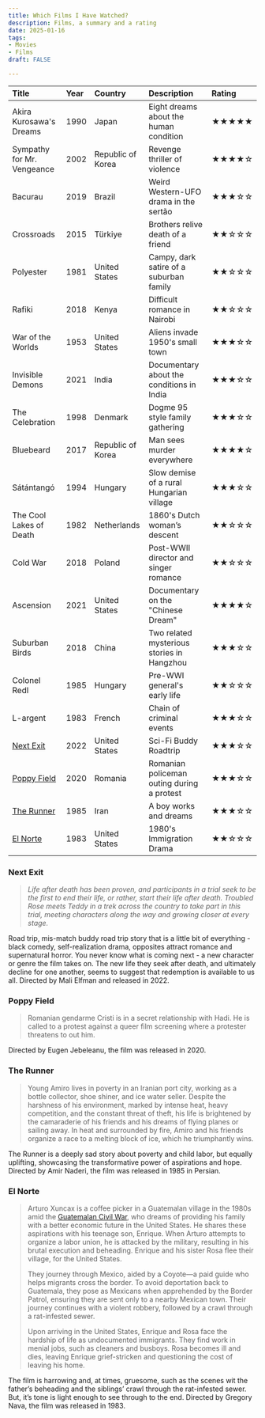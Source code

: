 ```yaml
---
title: Which Films I Have Watched?
description: Films, a summary and a rating
date: 2025-01-16
tags:
- Movies
- Films
draft: FALSE

---
```

| Title                     | Year     | Country          | Description               |Rating        |
|:--------------------------|:---------|:-----------------|:--------------------------|:-------------|
| Akira Kurosawa's Dreams    | 1990  | Japan | Eight dreams about the human condition    |★★★★★|
| Sympathy for Mr. Vengeance    | 2002     | Republic of Korea    |  Revenge thriller of violence   |★★★★☆|
| Bacurau    | 2019     | Brazil    | Weird Western-UFO drama in the sertão    |★★★☆☆|
| Crossroads    | 2015     | Türkiye    | Brothers relive death of a friend    |★★☆☆☆|
| Polyester    | 1981     | United States    | Campy, dark satire of a suburban family    |★★☆☆☆|
| Rafiki    | 2018     | Kenya    | Difficult romance in Nairobi   |★★☆☆☆|
| War of the Worlds    | 1953     | United States    | Aliens invade 1950's small town  |★★★☆☆|
| Invisible Demons    | 2021     | India    | Documentary about the conditions in India  |★★★☆☆|
| The Celebration    | 1998     | Denmark    | Dogme 95 style family gathering |★★★☆☆|
| Bluebeard    | 2017     | Republic of Korea    | Man sees murder everywhere |★★★★☆|
| Sátántangó    | 1994     | Hungary    | Slow demise of a rural Hungarian village |★★★☆☆|
| The Cool Lakes of Death    | 1982     | Netherlands    | 1860's Dutch woman’s descent |★★☆☆☆|
| Cold War    | 2018     | Poland    | Post-WWII director and singer romance  |★★☆☆☆|
| Ascension    | 2021     | United States    | Documentary on the "Chinese Dream"  |★★★★☆|
| Suburban Birds    | 2018     | China    | Two related mysterious stories in Hangzhou  |★★★☆☆|
| Colonel Redl    | 1985     | Hungary    | Pre-WWI general's early life  |★★☆☆☆|
| L-argent     | 1983   | French    | Chain of criminal events  |★★★☆☆|
| [Next Exit](#next-exit)     | 2022     | United States    | Sci-Fi Buddy Roadtrip  |★★★☆☆|
| [Poppy Field](#poppy-field) | 2020     | Romania        | Romanian policeman outing during a protest    |★★★☆☆|
| [The Runner](#the-runner) | 1985     | Iran             | A boy works and dreams    |★★★☆☆|
| [El Norte](#el-norte)     | 1983     | United States    | 1980's Immigration Drama  |★★☆☆☆|


### Next Exit
> <em>Life after death has been proven, and participants in a trial seek to be the first to end their life, or rather, start their life after death. Troubled Rose meets Teddy in a trek across the country to take part in this trial, meeting characters along the way and growing closer at every stage. </em>

Road trip, mis-match buddy road trip story that is a little bit of everything - black comedy, self-realization drama, opposites attract romance and supernatural horror. You never know what is coming next - a new character or genre the film takes on. The new life they seek after death, and ultimately decline for one another, seems to suggest that redemption is available to us all. 
Directed by Mali Elfman and released in 2022. 

### Poppy Field

> Romanian gendarme Cristi is in a secret relationship with Hadi. He is called to a protest against a queer film screening where a protester threatens to out him.

Directed by Eugen Jebeleanu, the film was released in 2020.

### The Runner
>Young Amiro lives in poverty in an Iranian port city, working as a bottle collector, shoe shiner, and ice water seller. Despite the harshness of his environment, marked by intense heat, heavy competition, and the constant threat of theft, his life is brightened by the camaraderie of his friends and his dreams of flying planes or sailing away. In heat and surrounded by fire, Amiro and his friends organize a race to a melting block of ice, which he triumphantly wins.

The Runner is a deeply sad story about poverty and child labor, but equally uplifting, showcasing the transformative power of aspirations and hope.
Directed by Amir Naderi, the film was released in 1985 in Persian. 


### El Norte  
> Arturo Xuncax is a coffee picker in a Guatemalan village in the 1980s amid the [Guatemalan Civil War](https://en.wikipedia.org/wiki/Guatemalan_Civil_War), who dreams of providing his family with a better economic future in the United States. He shares these aspirations with his teenage son, Enrique. When Arturo attempts to organize a labor union, he is attacked by the military, resulting in his brutal execution and beheading. Enrique and his sister Rosa flee their village, for the United States.
> 
> They journey through Mexico, aided by a Coyote—a paid guide who helps migrants cross the border. To avoid deportation back to Guatemala, they pose as Mexicans when apprehended by the Border Patrol, ensuring they are sent only to a nearby Mexican town. Their journey continues with a violent robbery, followed by a crawl through a rat-infested sewer.
> 
> Upon arriving in the United States, Enrique and Rosa face the hardship of life as undocumented immigrants. They find work in menial jobs, such as cleaners and busboys. Rosa becomes ill and dies, leaving Enrique grief-stricken and questioning the cost of leaving his home.

The film is harrowing and, at times, gruesome, such as the scenes wit the father’s beheading and the siblings’ crawl through the rat-infested sewer. But, it’s tone is light enough to see through to the end. Directed by Gregory Nava, the film was released in 1983.
